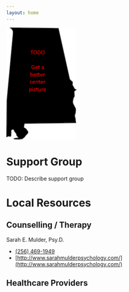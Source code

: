 ```yaml
---
layout: home
---
```


<img src="/assets/logo.png" class="img-center" />

# Support Group

TODO: Describe support group

# Local Resources

## Counselling / Therapy

Sarah E. Mulder, Psy.D.
  - [(256) 469-1949](tel:256-469-1949)
  - [http://www.sarahmulderpsychology.com/](http://www.sarahmulderpsychology.com/)

## Healthcare Providers
